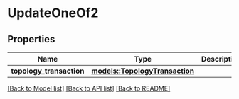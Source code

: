 # UpdateOneOf2

## Properties

Name | Type | Description | Notes
------------ | ------------- | ------------- | -------------
**topology_transaction** | [**models::TopologyTransaction**](TopologyTransaction.md) |  | 

[[Back to Model list]](../README.md#documentation-for-models) [[Back to API list]](../README.md#documentation-for-api-endpoints) [[Back to README]](../README.md)


